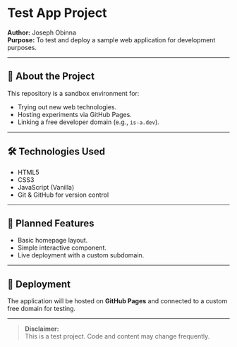 # Test App Project

**Author:** Joseph Obinna  
**Purpose:** To test and deploy a sample web application for development purposes.

---

## 📌 About the Project
This repository is a sandbox environment for:
- Trying out new web technologies.
- Hosting experiments via GitHub Pages.
- Linking a free developer domain (e.g., `is-a.dev`).

---

## 🛠 Technologies Used
- HTML5  
- CSS3  
- JavaScript (Vanilla)  
- Git & GitHub for version control

---

## 🚀 Planned Features
- Basic homepage layout.
- Simple interactive component.
- Live deployment with a custom subdomain.

---

## 📂 Deployment
The application will be hosted on **GitHub Pages** and connected to a custom free domain for testing.

---

> **Disclaimer:**  
> This is a test project. Code and content may change frequently.
